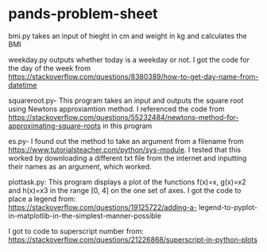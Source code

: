 # pands-problem-sheet
bmi.py takes an input of hieght in cm and weight in kg and calculates the BMI

weekday.py outputs whether today is a weekday or not.
I got the code for the day of the week from https://stackoverflow.com/questions/8380389/how-to-get-day-name-from-datetime


squareroot.py-
This program takes an input and outputs the square root using Newtons approxiamtion method.
I referenced the code from https://stackoverflow.com/questions/55232484/newtons-method-for-approximating-square-roots in this program

es.py-
I found out the method to take an argument from a filename from https://www.tutorialsteacher.com/python/sys-module. I tested that this worked by downloading a different txt file from the internet and inputting their names as an argument, which worked.

plottask.py:
This program displays a plot of the functions f(x)=x, g(x)=x2 and h(x)=x3 in the range [0, 4] on the one set of axes. I got the code to place a legend from: https://stackoverflow.com/questions/19125722/adding-a-
legend-to-pyplot-in-matplotlib-in-the-simplest-manner-possible

I got to code to superscript number from: https://stackoverflow.com/questions/21226868/superscript-in-python-plots
